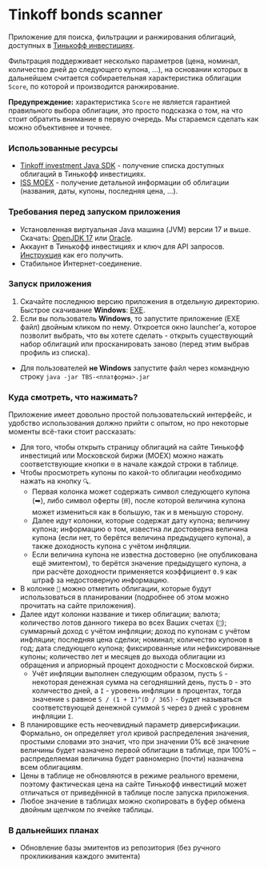 # Tinkoff bonds scanner

Приложение для поиска, фильтрации и ранжирования облигаций, доступных в [Тинькофф инвестициях](https://www.tinkoff.ru/invest/).

Фильтрация поддерживает несколько параметров (цена, номинал, количество дней до следующего купона, ...), на основании которых
в дальнейшем считается собираетельная характеристика облигации `Score`, по которой и производится ранжирование.

**Предупреждение:** характеристика `Score` не является гарантией правильного выбора облигации, это просто подсказка о том,
на что стоит обратить внимание в первую очередь. Мы стараемся сделать как можно объективнее и точнее.

### Использованные ресурсы

* [Tinkoff investment Java SDK](https://github.com/TinkoffCreditSystems/invest-openapi-java-sdk) - получение списка доступных облигаций в Тинькофф инвестициях.
* [ISS MOEX](https://iss.moex.com/) - получение детальной информации об облигации (названия, даты, купоны, последняя цена, ...).

### Требования перед запуском приложения

* Установленная виртуальная Java машина (JVM) версии 17 и выше.
  Скачать: [OpenJDK 17](https://jdk.java.net/java-se-ri/17) или [Oracle](https://www.oracle.com/java/technologies/downloads/).
* Аккаунт в Тинькофф инвестициях и ключ для API запросов. [Инструкция](https://tinkoffcreditsystems.github.io/invest-openapi/auth/) как его получить.
* Стабильное Интернет-соединение.

### Запуск приложения

1. Скачайте последнюю версию приложения в отдельную директорию. Быстрое скачивание **Windows**: [EXE](https://github.com/Shemplo/TBS/releases/latest/download/TBS.exe).
2. Если вы пользователь **Windows**, то запустите приложение (EXE файл) двойным кликом по нему. Откроется окно launcher'а, которое позволит выбрать, что вы хотете сделать - открыть существующий набор облигаций или просканировать заново (перед этим выбрав профиль из списка).

* Для пользователей **не Windows** запустите файл через командную строку `java -jar TBS-<платформа>.jar`

### Куда смотреть, что нажимать?

Приложение имеет довольно простой пользовательский интерфейс, и удобство использования должно прийти с опытом, но про некоторые моменты всё-таки стоит рассказать:

* Для того, чтобы открыть страницу облигаций на сайте Тинькофф инвестиций или Московской биржи (MOEX) можно нажать соответствующие кнопки
  `🌐` в начале каждой строки в таблице.
* Чтобы просмотреть купоны по какой-то облигации необходимо нажать на кнопку `🔍`.
    * Первая колонка может содержать символ следующего купона (➥), либо символ оферты (⭿),
      после которой величина купона может измениться как в большую, так и в меньшую сторону.
    * Далее идут колонки, которые содержат дату купона; величину купона; информацию о том, известна ли достоверна величина купона
      (если нет, то берётся величина предыдущего купона), а также доходность купона с учётом инфляции.
    * Если величина купона не известна достоверно (не опубликована ещё эмитентом), то берётся значение предыдущего купона, а при расчёте доходности применяется
      коэффициент `0.9` как штраф за недостоверную информацию.
* В колонке `📎` можно отметить облигации, которые будут использоваться в планировании (подробнее об этом можно прочитать на сайте приложения).
* Далее идут колонки название и тикер облигации; валюта; количество лотов данного тикера во всех Ваших счетах (`👝`); суммарный доход с учётом инфляции;
  доход по купонам с учётом инфляции; последняя цена сделки; номинал; количество купонов в год; дата следующего купона; фиксированные или нефиксированные купоны;
  количество лет и месяцев до выхода облигации из обращения и априорный процент доходности с Московской биржи.
    * Учёт инфляции выполнен следующим образом, пусть `S` - некоторая денежная сумма на сегодняшний день, пусть `D` - это количество дней, а `I` - уровень инфляции
      в процентах, тогда значение `s` равное `S / (1 + I)^(D / 365)` - будет называться соответствующей денежной суммой `S` через `D` дней с уровнем инфляции `I`.
* В планировщике есть неочевидный параметр диверсификации. Формально, он определяет угол кривой распределения значения, простыми словами это значит,
  что при значении 0% всё значение величины будет назначено первой облигации в таблице, при 100% – распределяемая величина будет равномерно (почти)
  назначена всем облигациям.
* Цены в таблице не обновляются в режиме реального времени, поэтому фактическая цена на сайте Тинькофф инвестиций может отличаться
  от приведённой в таблице после запуска приложения.
* Любое значение в таблицах можно скопировать в буфер обмена двойным щелчком по ячейке таблицы.

### В дальнейших планах

* Обновление базы эмитентов из репозитория (без ручного прокликивания каждого эмитента)
